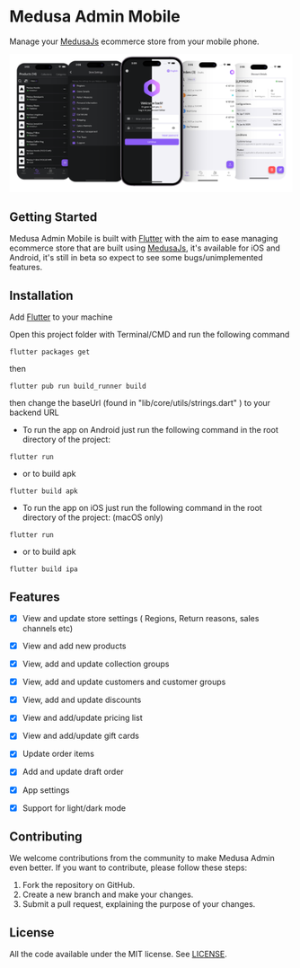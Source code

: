 # Medusa Admin Mobile
Manage your [MedusaJs](https://medusajs.com/) ecommerce store from your mobile phone.

![Alt text](/screenshots/Medusa-Admin-Mobile-Screenshot.png?raw=true)


## Getting Started
Medusa Admin Mobile is built with [Flutter](https://flutter.dev/) with the aim to ease managing ecommerce store that are built using [MedusaJs](https://medusajs.com/), it's available for iOS and Android, it's still in beta so expect to see some bugs/unimplemented features.


##  Installation
Add [Flutter](https://docs.flutter.dev/get-started/install) to your machine

Open this project folder with Terminal/CMD and run the following command
```
flutter packages get
```
then 
```
flutter pub run build_runner build
```
then change the baseUrl (found in "lib/core/utils/strings.dart" ) to your backend URL

- To run the app on Android just run the following command in the root directory of the project:
```
flutter run
```
- or to build apk 
```
flutter build apk
```

- To run the app on iOS just run the following command in the root directory of the project: (macOS only)
```
flutter run
```
- or to build apk 
```
flutter build ipa
```

## Features
- [x] View and update store settings ( Regions, Return reasons, sales channels etc)
- [x] View and add new products
- [x] View, add and update collection groups
- [x] View, add and update customers and customer groups
- [x] View, add and update discounts
- [x] View and add/update pricing list
- [x] View and add/update gift cards
- [x] Update order items
- [x] Add and update draft order
- [x] App settings
- [x] Support for light/dark mode
      

## Contributing
We welcome contributions from the community to make Medusa Admin even better. If you want to contribute, please follow these steps:

1. Fork the repository on GitHub.
2. Create a new branch and make your changes.
3. Submit a pull request, explaining the purpose of your changes.


## License

All the code available under the MIT license. See [LICENSE](LICENSE).




    
